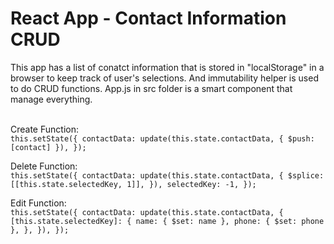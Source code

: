 # React App - Contact Information CRUD
 
 This app has a list of conatct information that is stored in "localStorage" in a browser to keep track of user's selections. 
And immutability helper is used to do CRUD functions. App.js in src folder is a smart component that manage everything. 
<br /><br />

Create Function:<br />
`this.setState({
			contactData: update(this.state.contactData, { $push: [contact] }),
		});`
 
Delete Function:<br />
`this.setState({
			contactData: update(this.state.contactData, {
				$splice: [[this.state.selectedKey, 1]],
			}),
			selectedKey: -1,
		});`

Edit Function:<br />
`this.setState({
			contactData: update(this.state.contactData, {
				[this.state.selectedKey]: {
					name: { $set: name },
					phone: { $set: phone },
				},
			}),
		});`
		
